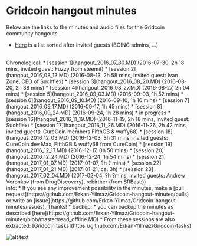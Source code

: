 # Gridcoin hangout minutes
Below are the links to the minutes and audio files for the Gridcoin community hangouts.
* [Here](https://steemit.com/gridcoin/@erkan/interview-guide-gridcoin-community-hangouts) is a list sorted after invited guests (BOINC admins, ...)

<br>
Chronological:
* [session 1](hangout_2016_07_30.MD) (2016-07-30, 2h 18 mins, invited guest: Fuzzy from steemit)
* [session 2](hangout_2016_08_13.MD) (2016-08-13, 2h 58 mins, invited guest: Ivan Zone, CEO of Suchflex)
* [session 3](hangout_2016_08_20.MD) (2016-08-20, 2h 38 mins)
* [session 4](hangout_2016_08_27.MD) (2016-08-27, 2h 04 mins)
* [session 5](hangout_2016_09_03.MD) (2016-09-03, 1h 52 mins)
* [session 6](hangout_2016_09_10.MD) (2016-09-10, 1h 16 mins)
* [session 7](hangout_2016_09_17.MD) (2016-09-17, 1h 45 mins)
* [session 8](hangout_2016_09_24.MD) (2016-09-24, 1h 28 mins)
* in progress
* [session 16](hangout_2016_11_19.MD) (2016-11-19, 2h 18 mins, invited guest: Suchflex)
* [session 17](hangout_2016_11_26.MD) (2016-11-26, 2h 42 mins, invited guests: CureCoin members FifthGB & wuffy68)
* [session 18](hangout_2016_12_03.MD) (2016-12-03, 3h 31 mins, invited guests: CureCoin dev Max, FifthGB & wuffy68 from CureCoin)
* [session 19](hangout_2016_12_17.MD) (2016-12-17, 0h 50 mins)
* [session 20](hangout_2016_12_24.MD) (2016-12-24, 1h 54 mins)
* [session 21](hangout_2017_01_07.MD) (2017-01-07, ?h ? mins)
* [session 22](hangout_2017_01_21.MD) (2017-01-21, ca. 3h)
* [session 23](hangout_2017_02_04.MD) (2017-02-04, ?h ?mins, invited guests: Andrew Voronkov (from DrugDiscovery), rebirther (from SRBase))

<br>
info:
* If you see any improvement possibility in the minutes, make a [pull request](https://github.com/Erkan-Yilmaz/Gridcoin-hangout-minutes/pulls) or write an [issue](https://github.com/Erkan-Yilmaz/Gridcoin-hangout-minutes/issues). Thanks!
* backup:
  * you can backup the minutes as described [here](https://github.com/Erkan-Yilmaz/Gridcoin-hangout-minutes/blob/master/read_offline.MD)
* From these sessions are also extracted: [Gridcoin tasks](https://github.com/Erkan-Yilmaz/Gridcoin-tasks)

![alt text](https://i.imgur.com/IPq8wdr.jpg "Gridcoin")

